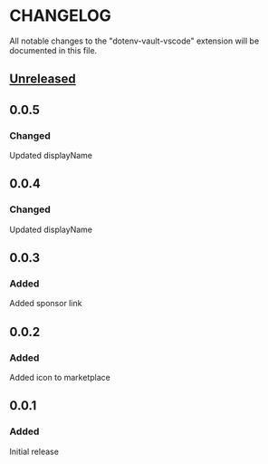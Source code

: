 # CHANGELOG

All notable changes to the "dotenv-vault-vscode" extension will be documented in this file.

## [Unreleased](https://github.com/dotenv-org/dotenv-vault-vscode/compare/v0.0.5...master)

## 0.0.5

### Changed

Updated displayName

## 0.0.4

### Changed

Updated displayName

## 0.0.3

### Added

Added sponsor link

## 0.0.2

### Added

Added icon to marketplace

## 0.0.1

### Added

Initial release
